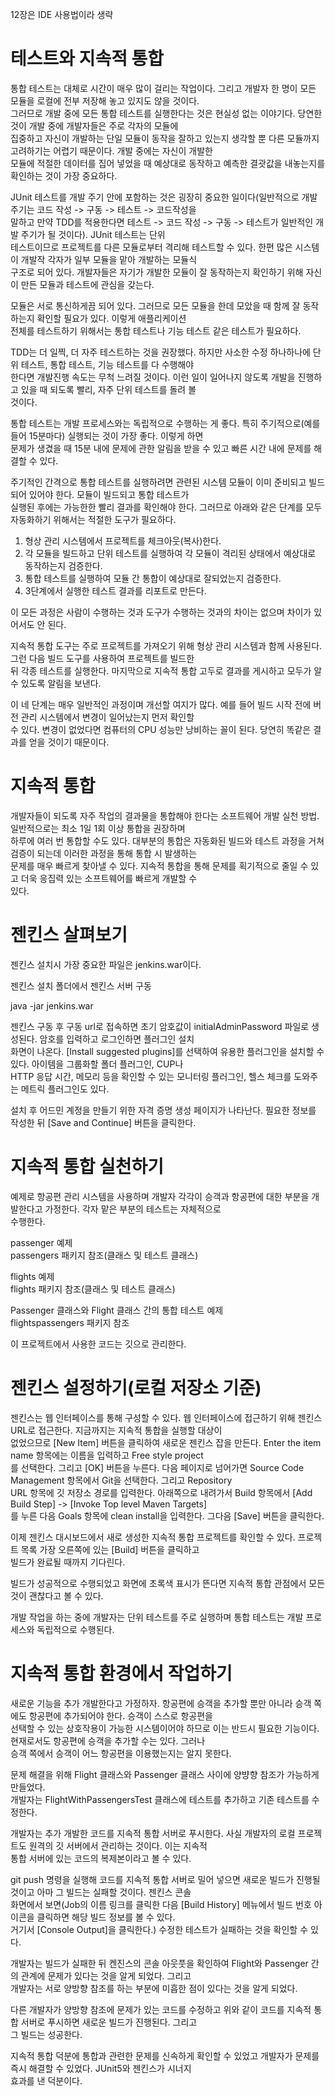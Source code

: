 12장은 IDE 사용법이라 생략  
  
# **테스트와 지속적 통합**  
통합 테스트는 대체로 시간이 매우 많이 걸리는 작업이다. 그리고 개발자 한 명이 모든 모듈을 로컬에 전부 저장해 놓고 있지도 않을 것이다.  
그러므로 개발 중에 모든 통합 테스트를 실행한다는 것은 현실성 없는 이야기다. 당연한 것이 개발 중에 개발자들은 주로 각자의 모듈에  
집중하고 자신이 개발하는 단일 모듈이 동작을 잘하고 있는지 생각할 뿐 다른 모듈까지 고려하기는 어렵기 때문이다. 개발 중에는 자신이 개발한  
모듈에 적절한 데이터를 집어 넣었을 때 예상대로 동작하고 예측한 결괏값을 내놓는지를 확인하는 것이 가장 중요하다.  
  
JUnit 테스트를 개발 주기 안에 포함하는 것은 굉장히 중요한 일이다(일반적으로 개발 주기는 코드 작성 -> 구동 -> 테스트 -> 코드작성을  
말하고 만약 TDD를 적용한다면 테스트 -> 코드 작성 -> 구동 -> 테스트가 일반적인 개발 주기가 될 것이다). JUnit 테스트는 단위  
테스트이므로 프로젝트를 다른 모듈로부터 격리해 테스트할 수 있다. 한편 많은 시스템이 개발작 각자가 일부 모듈을 맡아 개발하는 모듈식  
구조로 되어 있다. 개발자들은 자기가 개발한 모듈이 잘 동작하는지 확인하기 위해 자신이 만든 모듈과 테스트에 관심을 갖는다.  
  
모듈은 서로 통신하게끔 되어 있다. 그러므로 모든 모듈을 한데 모았을 때 함께 잘 동작하는지 확인할 필요가 있다. 이렇게 애플리케이션  
전체를 테스트하기 위해서는 통합 테스트나 기능 테스트 같은 테스트가 필요하다.  
  
TDD는 더 일찍, 더 자주 테스트하는 것을 권장했다. 하지만 사소한 수정 하나하나에 단위 테스트, 통합 테스트, 기능 테스트를 다 수행해야  
한다면 개발진행 속도는 무척 느려질 것이다. 이런 일이 일어나지 않도록 개발을 진행하고 있을 때 되도록 빨리, 자주 단위 테스트를 돌려 볼  
것이다.  
  
통합 테스트는 개발 프로세스와는 독립적으로 수행하는 게 좋다. 특히 주기적으로(예를 들어 15분마다) 실행되는 것이 가장 좋다. 이렇게 하면  
문제가 생겼을 때 15분 내에 문제에 관한 알림을 받을 수 있고 빠른 시간 내에 문제를 해결할 수 있다.  
  
주기적인 간격으로 통합 테스트를 실행하려면 관련된 시스템 모듈이 이미 준비되고 빌드되어 있어야 한다. 모듈이 빌드되고 통합 테스트가  
실행된 후에는 가능한한 빨리 결과를 확인해야 한다. 그러므로 아래와 같은 단계를 모두 자동화하기 위해서는 적절한 도구가 필요하다.  
  
1. 형상 관리 시스템에서 프로젝트를 체크아웃(복사)한다.  
2. 각 모듈을 빌드하고 단위 테스트를 실행하여 각 모듈이 격리된 상태에서 예상대로 동작하는지 검증한다.  
3. 통합 테스트를 실행하여 모듈 간 통합이 예상대로 잘되었는지 검증한다.  
4. 3단계에서 실행한 테스트 결과를 리포트로 만든다.  
  
이 모든 과정은 사람이 수행하는 것과 도구가 수행하는 것과의 차이는 없으며 차이가 있어서도 안 된다.  
  
지속적 통합 도구는 주로 프로젝트를 가져오기 위해 형상 관리 시스템과 함께 사용된다. 그런 다음 빌드 도구를 사용하여 프로젝트를 빌드한  
뒤 각종 테스트를 실행한다. 마지막으로 지속적 통합 고두로 결과를 게시하고 모두가 알 수 있도록 알림을 보낸다.  
  
이 네 단계는 매우 일반적인 과정이며 개선할 여지가 많다. 예를 들어 빌드 시작 전에 버전 관리 시스템에서 변경이 일어났는지 먼저 확인할  
수 있다. 변경이 없었다면 컴퓨터의 CPU 성능만 낭비하는 꼴이 된다. 당연히 똑같은 결과를 얻을 것이기 때문이다.    
  
# **지속적 통합**  
개발자들이 되도록 자주 작업의 결과물을 통합해야 한다는 소프트웨어 개발 실천 방법. 일반적으로는 최소 1일 1회 이상 통합을 권장하며  
하루에 여러 번 통합할 수도 있다. 대부분의 통합은 자동화된 빌드와 테스트 과정을 거쳐 검증이 되는데 이러한 과정을 통해 통합 시 발생하는  
문제를 매우 빠르게 찾아낼 수 있다. 지속적 통합을 통해 문제를 획기적으로 줄일 수 있고 더욱 응집력 있는 소프트웨어를 빠르게 개발할 수  
있다.  
  
# **젠킨스 살펴보기**  
젠킨스 설치시 가장 중요한 파일은 jenkins.war이다.  
  
젠킨스 설치 폴더에서 젠킨스 서버 구동  
  
java -jar jenkins.war  
  
젠킨스 구동 후 구동 url로 접속하면 초기 암호값이 initialAdminPassword 파일로 생성된다. 암호를 입력하고 로그인하면 플러그인 설치  
화면이 나온다. [Install suggested plugins]를 선택하여 유용한 플러그인을 설치할 수 있다. 아이템을 그룹화할 폴더 플러그인, CUP나  
HTTP 응답 시간, 메모리 등을 확인할 수 있는 모니터링 플러그인, 헬스 체크를 도와주는 메트릭 플러그인도 있다. 
  
설치 후 어드민 계정을 만들기 위한 자격 증명 생성 페이지가 나타난다. 필요한 정보를 작성한 뒤 [Save and Continue] 버튼을 클릭한다.  
  
# **지속적 통합 실천하기**  
예제로 항공편 관리 시스템을 사용하며 개발자 각각이 승객과 항공편에 대한 부분을 개발한다고 가정한다. 각자 맡은 부분의 테스트는 자체적으로  
수행한다.  

passenger 예제  
passengers 패키지 참조(클래스 및 테스트 클래스)  

flights 예제    
flights 패키지 참조(클래스 및 테스트 클래스)  
  
Passenger 클래스와 Flight 클래스 간의 통합 테스트 예제  
flightspassengers 패키지 참조  
  
이 프로젝트에서 사용한 코드는 깃으로 관리한다.  
  
# **젠킨스 설정하기(로컬 저장소 기준)**  
젠킨스는 웹 인터페이스를 통해 구성할 수 있다. 웹 인터페이스에 접근하기 위해 젠킨스 URL로 접근한다. 지금까지는 지속적 통합을 실행할 대상이  
없었으므로 [New Item] 버튼을 클릭하여 새로운 젠킨스 잡을 만든다. Enter the item name 항목에는 이름을 입력하고 Free style project  
를 선택한다. 그리고 [OK] 버튼을 누른다. 다음 페이지로 넘어가면 Source Code Management 항목에서 Git을 선택한다. 그리고 Repository  
URL 항목에 깃 저장소 경로를 입력한다. 아래쪽으로 내려가서 Build 항목에서 [Add Build Step] -> [Invoke Top level Maven Targets]  
를 누른 다음 Goals 항목에 clean install을 입력한다. 그다음 [Save] 버튼을 클릭한다.  
  
이제 젠킨스 대시보드에서 새로 생성한 지속적 통합 프로젝트를 확인할 수 있다. 프로젝트 목록 가장 오른쪽에 있는 [Build] 버튼을 클릭하고  
빌드가 완료될 때까지 기다린다.  
  
빌드가 성공적으로 수행되었고 화면에 초록색 표시가 뜬다면 지속적 통합 관점에서 모든 것이 괜찮다고 볼 수 있다.  
  
개발 작업을 하는 중에 개발자는 단위 테스트를 주로 실행하며 통합 테스트는 개발 프로세스와 독립적으로 수행된다.  
  
# **지속적 통합 환경에서 작업하기**  
새로운 기능을 추가 개발한다고 가정하자. 항공편에 승객을 추가할 뿐만 아니라 승객 쪽에도 항공편에 추가되어야 한다. 승객이 스스로 항공편을  
선택할 수 있는 상호작용이 가능한 시스템이어야 하므로 이는 반드시 필요한 기능이다. 현재로서도 항공편에 승객을 추가할 수는 있다. 그러나  
승객 쪽에서 승객이 어느 항공편을 이용했는지는 알지 못한다.  
  
문제 해결을 위해 Flight 클래스와 Passenger 클래스 사이에 양뱡향 참조가 가능하게 만들었다.  
개발자는 FlightWithPassengersTest 클래스에 테스트를 추가하고 기존 테스트를 수정한다.  
  
개발자는 추가 개발한 코드를 지속적 통합 서버로 푸시한다. 사실 개발자의 로컬 프로젝트도 원격의 깃 서버에서 관리하는 것이다. 이는 지속적  
통합 서버에 있는 코드의 복제본이라고 볼 수 있다.  
  
git push 명령을 실행해 코드를 지속적 통합 서버로 밀어 넣으면 새로운 빌드가 진행될 것이고 아마 그 빌드는 실패할 것이다. 젠킨스 콘솔  
화면에서 보면(Job의 이름 링크를 클릭한 다음 [Build History] 메뉴에서 빌드 번호 아이콘을 클릭하면 해당 빌드 정보를 볼 수 있다.  
거기서 [Console Output]을 클릭한다.) 수정한 테스트가 실패하는 것을 확인할 수 있다.  
  
개발자는 빌드가 실패한 뒤 켄진스의 콘솔 아웃풋을 확인하여 Flight와 Passenger 간의 관계에 문제가 있다는 것을 알게 되었다. 그리고  
개발자는 서로 양방향 참조를 하는 부분에 미흡한 점이 있다는 것을 알게 되었다.  
  
다른 개발자가 양방향 참조에 문제가 있는 코드를 수정하고 위와 같이 코드를 지속적 통합 서버로 푸시하면 새로운 빌드가 진행된다. 그리고  
그 빌드는 성공한다.  
  
지속적 통합 덕분에 통합과 관련한 문제를 신속하게 확인할 수 있었고 개발자가 문제를 즉시 해결할 수 있었다. JUnit5와 젠킨스가 시너지  
효과를 낸 덕분이다.  


  

  
